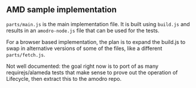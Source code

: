 ## AMD sample implementation

`parts/main.js` is the main implementation file. It is built using `build.js` and results in an `amodro-node.js` file that can be used for the tests.

For a browser based implementation, the plan is to expand the build.js to swap in alternative versions of some of the files, like a different `parts/fetch.js`.

Not well documented: the goal right now is to port of as many requirejs/alameda tests that make sense to prove out the operation of Lifecycle, then extract this to the amodro repo.
